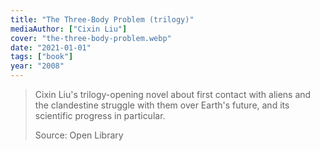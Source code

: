 ```yaml
---
title: "The Three-Body Problem (trilogy)"
mediaAuthor: ["Cixin Liu"]
cover: "the-three-body-problem.webp"
date: "2021-01-01"
tags: ["book"]
year: "2008"
---
```


> Cixin Liu's trilogy-opening novel about first contact with aliens and the clandestine struggle with them over Earth's future, and its scientific progress in particular.
>
> Source: Open Library
